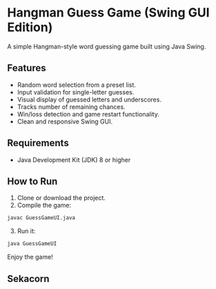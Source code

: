 # Hangman Guess Game (Swing GUI Edition) 

A simple Hangman-style word guessing game built using Java Swing.

## Features

- Random word selection from a preset list.
- Input validation for single-letter guesses.
- Visual display of guessed letters and underscores.
- Tracks number of remaining chances.
- Win/loss detection and game restart functionality.
- Clean and responsive Swing GUI.

##  Requirements

- Java Development Kit (JDK) 8 or higher

## How to Run

1. Clone or download the project.
2. Compile the game:

```bash
javac GuessGameUI.java
```

3. Run it:

```bash
java GuessGameUI
```

Enjoy the game!

## Sekacorn


